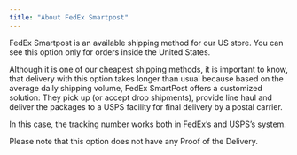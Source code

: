 ```yaml
---
title: "About FedEx Smartpost"
---
```


FedEx Smartpost is an available shipping method for our US store.
You can see this option only for orders inside the United States.

Although it is one of our cheapest shipping methods, it is important to know, that delivery with this option takes longer than usual because based on the average daily shipping volume, FedEx SmartPost offers a customized solution: They pick up (or accept drop shipments), provide line haul and deliver the packages to a USPS facility for final delivery by a postal carrier.

In this case, the tracking number works both in FedEx’s and USPS’s system.

Please note that this option does not have any Proof of the Delivery.
